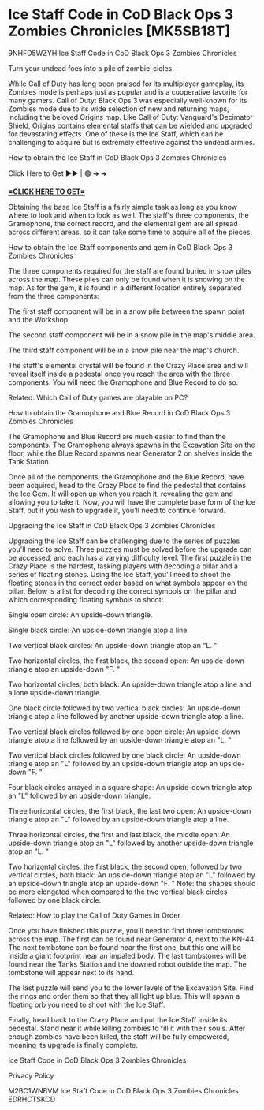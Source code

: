 # Ice Staff Code in CoD Black Ops 3 Zombies Chronicles [MK5SB18T]

9NHFD5WZYH Ice Staff Code in CoD Black Ops 3 Zombies Chronicles

Turn your undead foes into a pile of zombie-cicles. 

While Call of Duty has long been praised for its multiplayer gameplay, its Zombies mode is perhaps just as popular and is a cooperative favorite for many gamers. Call of Duty: Black Ops 3 was especially well-known for its Zombies mode due to its wide selection of new and returning maps, including the beloved Origins map. Like Call of Duty: Vanguard's Decimator Shield, Origins contains elemental staffs that can be wielded and upgraded for devastating effects. One of these is the Ice Staff, which can be challenging to acquire but is extremely effective against the undead armies. 

How to obtain the Ice Staff in CoD Black Ops 3 Zombies Chronicles

Click Here to Get ►► | 🟢 ➜ ➜ 

**[=CLICK HERE TO GET=](https://www.google.com/url?q=https%3A%2F%2Fappbitly.com%2FuxHKU)**

Obtaining the base Ice Staff is a fairly simple task as long as you know where to look and when to look as well. The staff's three components, the Gramophone, the correct record, and the elemental gem are all spread across different areas, so it can take some time to acquire all of the pieces. 

How to obtain the Ice Staff components and gem in CoD Black Ops 3 Zombies Chronicles

The three components required for the staff are found buried in snow piles across the map. These piles can only be found when it is snowing on the map. As for the gem, it is found in a different location entirely separated from the three components:

The first staff component will be in a snow pile between the spawn point and the Workshop. 

The second staff component will be in a snow pile in the map's middle area. 

The third staff component will be in a snow pile near the map's church. 

The staff's elemental crystal will be found in the Crazy Place area and will reveal itself inside a pedestal once you reach the area with the three components. You will need the Gramophone and Blue Record to do so. 

Related: Which Call of Duty games are playable on PC?

How to obtain the Gramophone and Blue Record in CoD Black Ops 3 Zombies Chronicles

The Gramophone and Blue Record are much easier to find than the components. The Gramophone always spawns in the Excavation Site on the floor, while the Blue Record spawns near Generator 2 on shelves inside the Tank Station. 

Once all of the components, the Gramophone and the Blue Record, have been acquired, head to the Crazy Place to find the pedestal that contains the Ice Gem. It will open up when you reach it, revealing the gem and allowing you to take it. Now, you will have the complete base form of the Ice Staff, but if you wish to upgrade it, you'll need to continue forward. 

Upgrading the Ice Staff in CoD Black Ops 3 Zombies Chronicles

Upgrading the Ice Staff can be challenging due to the series of puzzles you'll need to solve. Three puzzles must be solved before the upgrade can be accessed, and each has a varying difficulty level. The first puzzle in the Crazy Place is the hardest, tasking players with decoding a pillar and a series of floating stones. Using the Ice Staff, you'll need to shoot the floating stones in the correct order based on what symbols appear on the pillar. Below is a list for decoding the correct symbols on the pillar and which corresponding floating symbols to shoot:

Single open circle: An upside-down triangle. 

Single black circle: An upside-down triangle atop a line

Two vertical black circles: An upside-down triangle atop an "L. "

Two horizontal circles, the first black, the second open: An upside-down triangle atop an upside-down "F. "

Two horizontal circles, both black: An upside-down triangle atop a line and a lone upside-down triangle. 

One black circle followed by two vertical black circles: An upside-down triangle atop a line followed by another upside-down triangle atop a line. 

Two vertical black circles followed by one open circle: An upside-down triangle atop a line followed by an upside-down triangle atop an "L. "

Two vertical black circles followed by one black circle: An upside-down triangle atop an "L" followed by an upside-down triangle atop an upside-down "F. "

Four black circles arrayed in a square shape: An upside-down triangle atop an "L" followed by an upside-down triangle. 

Three horizontal circles, the first black, the last two open: An upside-down triangle atop an "L" followed by an upside-down triangle atop a line. 

Three horizontal circles, the first and last black, the middle open: An upside-down triangle atop an "L" followed by another upside-down triangle atop an "L. "

Two horizontal circles, the first black, the second open, followed by two vertical circles, both black: An upside-down triangle atop an "L" followed by an upside-down triangle atop an upside-down "F. " Note: the shapes should be more elongated when compared to the two vertical black circles followed by one black circle. 

Related: How to play the Call of Duty Games in Order

Once you have finished this puzzle, you'll need to find three tombstones across the map. The first can be found near Generator 4, next to the KN-44. The next tombstone can be found near the first one, but this one will be inside a giant footprint near an impaled body. The last tombstones will be found near the Tanks Station and the downed robot outside the map. The tombstone will appear next to its hand. 

The last puzzle will send you to the lower levels of the Excavation Site. Find the rings and order them so that they all light up blue. This will spawn a floating orb you need to shoot with the Ice Staff. 

Finally, head back to the Crazy Place and put the Ice Staff inside its pedestal. Stand near it while killing zombies to fill it with their souls. After enough zombies have been killed, the staff will be fully empowered, meaning its upgrade is finally complete. 

Ice Staff Code in CoD Black Ops 3 Zombies Chronicles

Privacy Policy

 M2BC1WNBVM Ice Staff Code in CoD Black Ops 3 Zombies Chronicles EDRHCTSKCD

